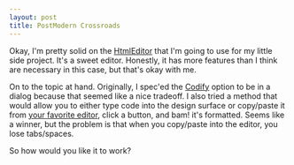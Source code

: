 ```yaml
---
layout: post
title: PostModern Crossroads
---
```

<p>Okay, I'm pretty solid on the <a href="http://www.windowsforms.com/ControlGallery/ControlDetail.aspx?Control=290&amp;tabindex=9" target="_blank">HtmlEditor</a> that I'm going to use for my little side 
project. It's a sweet editor. Honestly, it has more features than I think are 
necessary in this case, but that's okay with me.</p>
<p>On to the topic at hand. Originally, I spec'ed the <a href="http://www.squishyweb.com/ware/products.asp?q=squishysyntax" target="_blank">Codify</a> option to be in a dialog because that seemed like 
a nice tradeoff. I also tried a method that would allow you to either type code 
into the design surface or copy/paste it from <a href="http://www.sliver.com/dotnet/SnippetCompiler/" target="_blank">your favorite 
editor</a>, click a button, and bam! it's formatted. Seems like a winner, 
but the problem is that when you copy/paste into the editor, you lose 
tabs/spaces.</p>
<p>So how would you like it to work?</p>